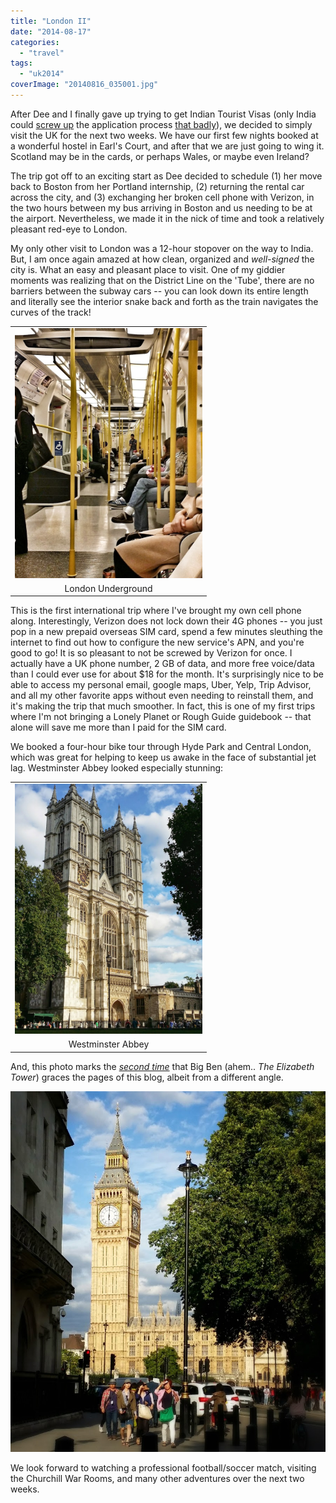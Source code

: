 ```yaml
---
title: "London II"
date: "2014-08-17"
categories:
  - "travel"
tags:
  - "uk2014"
coverImage: "20140816_035001.jpg"
---
```


After Dee and I finally gave up trying to get Indian Tourist Visas (only India could [screw up](http://www.tripadvisor.com/ShowTopic-g304554-i4228-k7517072-US_Citizen_Tourist_Visa_for_India_CKGS_frustration-Mumbai_Bombay_Maharashtra.html) the application process [that badly](http://blogs.wsj.com/indiarealtime/2014/06/27/long-lines-and-lost-passports-for-indian-visa-applicants-in-the-u-s/)), we decided to simply visit the UK for the next two weeks. We have our first few nights booked at a wonderful hostel in Earl's Court, and after that we are just going to wing it. Scotland may be in the cards, or perhaps Wales, or maybe even Ireland?

The trip got off to an exciting start as Dee decided to schedule (1) her move back to Boston from her Portland internship, (2) returning the rental car across the city, and (3) exchanging her broken cell phone with Verizon, in the two hours between my bus arriving in Boston and us needing to be at the airport. Nevertheless, we made it in the nick of time and took a relatively pleasant red-eye to London.

My only other visit to London was a 12-hour stopover on the way to India. But, I am once again amazed at how clean, organized and *well-signed* the city is. What an easy and pleasant place to visit. One of my giddier moments was realizing that on the District Line on the 'Tube', there are no barriers between the subway cars -- you can look down its entire length and literally see the interior snake back and forth as the train navigates the curves of the track!

<table align="center" cellpadding="0" cellspacing="0" style="margin-left: auto; margin-right: auto; text-align: center;"><tbody><tr><td style="text-align: center;"><a href="/wp-content/uploads/2014/08/20140816_035001.jpg" style="margin-left: auto; margin-right: auto;"><img border="0" src="images/20140816_035001.jpg" height="400" width="300"></a></td></tr><tr><td style="text-align: center;">London Underground</td></tr></tbody></table>

This is the first international trip where I've brought my own cell phone along. Interestingly, Verizon does not lock down their 4G phones -- you just pop in a new prepaid overseas SIM card, spend a few minutes sleuthing the internet to find out how to configure the new service's APN, and you're good to go! It is so pleasant to not be screwed by Verizon for once. I actually have a UK phone number, 2 GB of data, and more free voice/data than I could ever use for about $18 for the month. It's surprisingly nice to be able to access my personal email, google maps, Uber, Yelp, Trip Advisor, and all my other favorite apps without even needing to reinstall them, and it's making the trip that much smoother. In fact, this is one of my first trips where I'm not bringing a Lonely Planet or Rough Guide guidebook -- that alone will save me more than I paid for the SIM card.

We booked a four-hour bike tour through Hyde Park and Central London, which was great for helping to keep us awake in the face of substantial jet lag. Westminster Abbey looked especially stunning:

<table align="center" cellpadding="0" cellspacing="0" style="margin-left: auto; margin-right: auto; text-align: center;"><tbody><tr><td style="text-align: center;"><a href="/wp-content/uploads/2014/08/20140816_175624.jpg" style="margin-left: auto; margin-right: auto;"><img border="0" src="images/20140816_175624.jpg" height="400" width="300"></a></td></tr><tr><td style="text-align: center;">Westminster Abbey</td></tr></tbody></table>

And, this photo marks the *[second time](http://www.rdchambers.net/uncategorized/2010/06/03/london/)* that Big Ben (ahem.. _The Elizabeth Tower_) graces the pages of this blog, albeit from a different angle.

[![](images/20140816_180033.jpg)](/wp-content/uploads/2014/08/20140816_180033.jpg)

We look forward to watching a professional football/soccer match, visiting the Churchill War Rooms, and many other adventures over the next two weeks.
